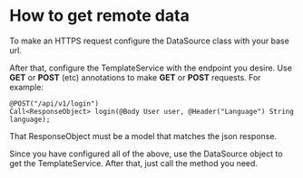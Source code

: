 # How to get remote data

To make an HTTPS request configure the DataSource class with your base url.

After that, configure the TemplateService with the endpoint you desire. Use **GET** or **POST** (etc)
annotations to make **GET** or **POST** requests.
For example:

    @POST("/api/v1/login")
   	Call<ResponseObject> login(@Body User user, @Header("Language") String language);    


That ResponseObject must be a model that matches the json response.

Since you have configured all of the above, use the DataSource object to get the TemplateService.
After that, just call the method you need.